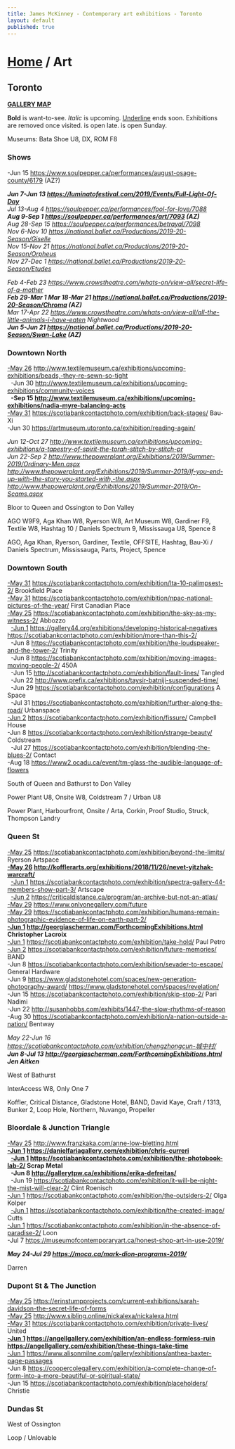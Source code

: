 ```yaml
---
title: James McKinney - Contemporary art exhibitions - Toronto
layout: default
published: true
---
```


# [Home](/) / Art

## Toronto

**[GALLERY MAP](https://www.google.com/maps/d/u/0/edit?mid=1sMiga7vQsqWdqEVQCqHsxjX2jeU)**

<span class="glyphicon glyphicon-info-sign" aria-hidden="true"></span> <strong>Bold</strong> is want-to-see. <em>Italic</em> is upcoming. <u>Underline</u> ends soon. Exhibitions are removed once visited. <span class="glyphicon glyphicon-time" aria-hidden="true"></span> is open late. <span class="glyphicon glyphicon-calendar" aria-hidden="true"></span> is open Sunday.

<span class="glyphicon glyphicon-calendar" aria-hidden="true"></span> <span class="glyphicon glyphicon-time" aria-hidden="true"></span> Museums: Bata Shoe U8, DX, ROM F8

### Shows

-Jun 15 <https://www.soulpepper.ca/performances/august-osage-county/6179> (AZ?)  

_**Jun 7-Jun 13 <https://luminatofestival.com/2019/Events/Full-Light-Of-Day>**_  
_Jul 13-Aug 4 <https://soulpepper.ca/performances/fool-for-love/7088>_  
_**Aug 9-Sep 1 <https://soulpepper.ca/performances/art/7093> (AZ)**_  
_Aug 28-Sep 15 <https://soulpepper.ca/performances/betrayal/7098>_  
_Nov 6-Nov 10 <https://national.ballet.ca/Productions/2019-20-Season/Giselle>_  
_Nov 15-Nov 21 <https://national.ballet.ca/Productions/2019-20-Season/Orpheus>_  
_Nov 27-Dec 1 <https://national.ballet.ca/Productions/2019-20-Season/Etudes>_  

_Feb 4-Feb 23 <https://www.crowstheatre.com/whats-on/view-all/secret-life-of-a-mother>_  
_**Feb 29-Mar 1 Mar 18-Mar 21 <https://national.ballet.ca/Productions/2019-20-Season/Chroma> (AZ)**_  
_Mar 17-Apr 22 <https://www.crowstheatre.com/whats-on/view-all/all-the-little-animals-i-have-eaten> Nightwood_  
_**Jun 5-Jun 21 <https://national.ballet.ca/Productions/2019-20-Season/Swan-Lake> (AZ)**_  

### Downtown North

<u>-May 26</u> <http://www.textilemuseum.ca/exhibitions/upcoming-exhibitions/beads,-they-re-sewn-so-tight>  
  -Jun 30 <http://www.textilemuseum.ca/exhibitions/upcoming-exhibitions/community-voices>  
  **-Sep 15 <http://www.textilemuseum.ca/exhibitions/upcoming-exhibitions/nadia-myre-balancing-acts>**  
<u>-May 31</u> <https://scotiabankcontactphoto.com/exhibition/back-stages/> Bau-Xi  
-Jun 30 <https://artmuseum.utoronto.ca/exhibition/reading-again/>  

_Jun 12-Oct 27 <http://www.textilemuseum.ca/exhibitions/upcoming-exhibitions/a-tapestry-of-spirit-the-torah-stitch-by-stitch-pr>_  
_Jun 22-Sep 2 <http://www.thepowerplant.org/Exhibitions/2019/Summer-2019/Ordinary-Men.aspx> <http://www.thepowerplant.org/Exhibitions/2019/Summer-2019/If-you-end-up-with-the-story-you-started-with,-the.aspx> <http://www.thepowerplant.org/Exhibitions/2019/Summer-2019/On-Scams.aspx>_  

<span class="glyphicon glyphicon-info-sign" aria-hidden="true"></span> Bloor to Queen and Ossington to Don Valley

<span class="glyphicon glyphicon-time" aria-hidden="true"></span> AGO W9F9, Aga Khan W8, Ryerson W8, Art Museum W8, Gardiner F9, Textile W8, Hashtag 10 / Daniels Spectrum 9, Mississauga U8, Spence 8

<span class="glyphicon glyphicon-calendar" aria-hidden="true"></span> AGO, Aga Khan, Ryerson, Gardiner, Textile, OFFSITE, Hashtag, Bau-Xi / Daniels Spectrum, Mississauga, Parts, Project, Spence

### Downtown South

<u>-May 31</u> <https://scotiabankcontactphoto.com/exhibition/lta-10-palimpsest-2/> Brookfield Place  
<u>-May 31</u> <https://scotiabankcontactphoto.com/exhibition/npac-national-pictures-of-the-year/> First Canadian Place  
<u>-May 25</u> <https://scotiabankcontactphoto.com/exhibition/the-sky-as-my-witness-2/> Abbozzo  
  <u>-Jun 1</u> <https://gallery44.org/exhibitions/developing-historical-negatives> <https://scotiabankcontactphoto.com/exhibition/more-than-this-2/>  
  -Jun 8 <https://scotiabankcontactphoto.com/exhibition/the-loudspeaker-and-the-tower-2/> Trinity  
  -Jun 8 <https://scotiabankcontactphoto.com/exhibition/moving-images-moving-people-2/> 450A  
  -Jun 15 <http://scotiabankcontactphoto.com/exhibition/fault-lines/> Tangled  
  -Jun 22 <http://www.prefix.ca/exhibitions/taysir-batniji-suspended-time/>  
  -Jun 29 <https://scotiabankcontactphoto.com/exhibition/configurations> A Space  
  -Jul 31 <https://scotiabankcontactphoto.com/exhibition/further-along-the-road/> Urbanspace  
<u>-Jun 2</u> <https://scotiabankcontactphoto.com/exhibition/fissure/> Campbell House  
-Jun 8 <https://scotiabankcontactphoto.com/exhibition/strange-beauty/> Coldstream  
  -Jul 27 <https://scotiabankcontactphoto.com/exhibition/blending-the-blues-2/> Contact  
-Aug 18 <https://www2.ocadu.ca/event/tm-glass-the-audible-language-of-flowers>  

<span class="glyphicon glyphicon-info-sign" aria-hidden="true"></span> South of Queen and Bathurst to Don Valley

<span class="glyphicon glyphicon-time" aria-hidden="true"></span> Power Plant U8, Onsite W8, Coldstream 7 / Urban U8

<span class="glyphicon glyphicon-calendar" aria-hidden="true"></span> Power Plant, Harbourfront, Onsite / Arta, Corkin, Proof Studio, Struck, Thompson Landry

### Queen St

<u>-May 25</u> <https://scotiabankcontactphoto.com/exhibition/beyond-the-limits/> Ryerson Artspace  
**<u>-May 26</u> <http://kofflerarts.org/exhibitions/2018/11/26/nevet-yitzhak-warcraft/>**  
  <u>-Jun 1</u> <https://scotiabankcontactphoto.com/exhibition/spectra-gallery-44-members-show-part-3/> Artscape  
  <u>-Jun 2</u> <https://criticaldistance.ca/program/an-archive-but-not-an-atlas/>  
<u>-May 29</u> <https://www.onlyonegallery.com/future>  
<u>-May 29</u> <https://scotiabankcontactphoto.com/exhibition/humans-remain-photographic-evidence-of-life-on-earth-part-2/>  
**<u>-Jun 1</u> <http://georgiascherman.com/ForthcomingExhibitions.html> Christopher Lacroix**  
<u>-Jun 1</u> <https://scotiabankcontactphoto.com/exhibition/take-hold/> Paul Petro  
<u>-Jun 2</u> <https://scotiabankcontactphoto.com/exhibition/future-memories/> BAND  
-Jun 8 <https://scotiabankcontactphoto.com/exhibition/sevader-to-escape/> General Hardware  
-Jun 9 <https://www.gladstonehotel.com/spaces/new-generation-photography-award/> <https://www.gladstonehotel.com/spaces/revelation/>  
-Jun 15 <https://scotiabankcontactphoto.com/exhibition/skip-stop-2/> Pari Nadimi  
-Jun 22 <http://susanhobbs.com/exhibits/1447-the-slow-rhythms-of-reason>  
-Aug 30 <https://scotiabankcontactphoto.com/exhibition/a-nation-outside-a-nation/> Bentway  

_May 22-Jun 16 <https://scotiabankcontactphoto.com/exhibition/chengzhongcun-城中村/>_  
_**Jun 8-Jul 13 <http://georgiascherman.com/ForthcomingExhibitions.html> Jen Aitken**_  

<span class="glyphicon glyphicon-info-sign" aria-hidden="true"></span> West of Bathurst

<span class="glyphicon glyphicon-time" aria-hidden="true"></span> InterAccess W8, Only One 7

<span class="glyphicon glyphicon-calendar" aria-hidden="true"></span> Koffler, Critical Distance, Gladstone Hotel, BAND, David Kaye, Craft / 1313, Bunker 2, Loop Hole, Northern, Nuvango, Propeller

### Bloordale & Junction Triangle

<u>-May 25</u> <http://www.franzkaka.com/anne-low-bletting.html>  
**<u>-Jun 1</u> <https://danielfariagallery.com/exhibition/chris-curreri>**  
  **<u>-Jun 1</u> <https://scotiabankcontactphoto.com/exhibition/the-photobook-lab-2/> Scrap Metal**  
  **-Jun 8 <http://gallerytpw.ca/exhibitions/erika-defreitas/>**  
  -Jun 19 <https://scotiabankcontactphoto.com/exhibition/it-will-be-night-the-mist-will-clear-2/> Clint Roenisch  
<u>-Jun 1</u> <https://scotiabankcontactphoto.com/exhibition/the-outsiders-2/> Olga Kolper  
  <u>-Jun 1</u> <https://scotiabankcontactphoto.com/exhibition/the-created-image/> Cutts  
<u>-Jun 1</u> <https://scotiabankcontactphoto.com/exhibition/in-the-absence-of-paradise-2/> Loon  
-Jul 7 <https://museumofcontemporaryart.ca/honest-shop-art-in-use-2019/>  

_**May 24-Jul 29 <https://moca.ca/mark-dion-programs-2019/>**_  

<span class="glyphicon glyphicon-calendar" aria-hidden="true"></span> Darren

### Dupont St & The Junction

<u>-May 25</u> <https://erinstumpprojects.com/current-exhibitions/sarah-davidson-the-secret-life-of-forms>  
<u>-May 25</u> <http://www.sibling.online/nickalexa/nickalexa.html>  
<u>-May 31</u> <https://scotiabankcontactphoto.com/exhibition/private-lives/> United  
**<u>-Jun 1</u> <https://angellgallery.com/exhibition/an-endless-formless-ruin> <https://angellgallery.com/exhibition/these-things-take-time>**  
<u>-Jun 1</u> <https://www.alisonmilne.com/gallery/exhibitions/anthea-baxter-page-passages>  
-Jun 8 <https://coopercolegallery.com/exhibition/a-complete-change-of-form-into-a-more-beautiful-or-spiritual-state/>  
-Jun 15 <https://scotiabankcontactphoto.com/exhibition/placeholders/> Christie  

### Dundas St

<span class="glyphicon glyphicon-info-sign" aria-hidden="true"></span> West of Ossington

<span class="glyphicon glyphicon-calendar" aria-hidden="true"></span> Loop / Unlovable
